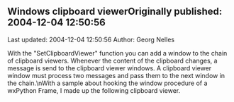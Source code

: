 ## Windows clipboard viewerOriginally published: 2004-12-04 12:50:56 
Last updated: 2004-12-04 12:50:56 
Author: Georg Nelles 
 
With the "SetClipboardViewer" function you can add a window to the chain of clipboard viewers. Whenever the content of the clipboard changes, a message is send to the clipboard viewer windows. A clipboard viewer window must process two messages and pass them to the next window in the chain.\nWith a sample about hooking the window procedure of a wxPython Frame, I made up the following clipboard viewer.